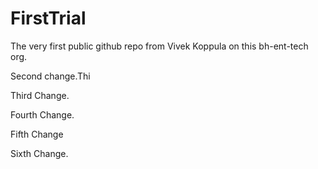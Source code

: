 # FirstTrial
The very first public github repo from Vivek Koppula on this bh-ent-tech org. 


Second change.Thi

Third Change.

Fourth Change.

Fifth Change

Sixth Change.
